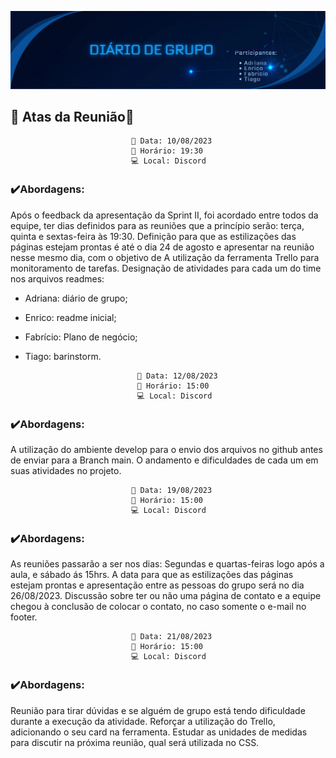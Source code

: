 ![imagem](./Imagens/Capturar.PNG)

##  🔗 Atas da Reunião📑

                               📅 Data: 10/08/2023 
                               🧭 Horário: 19:30 
                               💻 Local: Discord

### ✔️Abordagens:
Após o feedback da apresentação da Sprint II, foi acordado entre todos da equipe, ter dias definidos para as reuniões que a princípio serão: terça, quinta e sextas-feira às 19:30.
Definição para que as estilizações das páginas estejam prontas é até o dia 24 de agosto e apresentar na reunião nesse mesmo dia, com o objetivo de 
A utilização da ferramenta Trello para monitoramento de tarefas.
Designação de atividades para cada um do time nos arquivos readmes:

* Adriana: diário de grupo;
* Enrico: readme inicial;
* Fabrício: Plano de negócio;
* Tiago: barinstorm.


                               📅 Data: 12/08/2023 
                               🧭 Horário: 15:00 
                               💻 Local: Discord  

 ### ✔️Abordagens:

A utilização do ambiente develop para o envio dos arquivos no github antes de enviar para a Branch main.
O andamento e dificuldades de cada um em suas atividades no projeto.   



                               📅 Data: 19/08/2023 
                               🧭 Horário: 15:00 
                               💻 Local: Discord

### ✔️Abordagens:

As reuniões passarão a ser nos dias: Segundas e quartas-feiras logo após a aula, e sábado ás 15hrs.
A data para que as estilizações das páginas estejam prontas e apresentação entre as pessoas do grupo será no dia 26/08/2023.
Discussão sobre ter ou não uma página de contato e a equipe chegou à conclusão de colocar o contato, no caso somente o e-mail no footer.



                               📅 Data: 21/08/2023 
                               🧭 Horário: 15:00 
                               💻 Local: Discord

 ### ✔️Abordagens:

Reunião para tirar dúvidas e se alguém de grupo está tendo dificuldade durante a execução da atividade.
Reforçar a utilização do Trello, adicionando o seu card na ferramenta.
Estudar as unidades de medidas para discutir na próxima reunião, qual será utilizada no CSS.
                              
